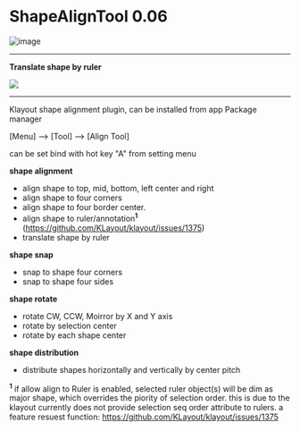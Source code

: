 # ShapeAlignTool 0.06

![image](https://github.com/s910324/ShapeAlignTool/assets/1561043/38759453-72ed-40c7-80b7-283d5524d2ee)

----
<b> Translate shape by ruler </b>

[![](https://markdown-videos.vercel.app/youtube/OwIQwbtr9Ps?width=540&height=320)](https://youtu.be/OwIQwbtr9Ps)


----
Klayout shape alignment plugin, can be installed from app Package manager

[Menu] --> [Tool] --> [Align Tool]

can be set bind with hot key "A" from setting menu

<b>shape alignment</b>
* align shape to top, mid, bottom, left center and right
* align shape to four corners
* align shape to four border center.
* align shape to ruler/annotation<b><sup>1<sup></b> (https://github.com/KLayout/klayout/issues/1375)
* translate shape by ruler

<b>shape snap</b>
* snap to shape four corners
* snap to shape four sides

<b>shape rotate</b>
* rotate CW, CCW, Moirror by X and Y axis
* rotate by selection center
* rotate by each shape center

<b>shape distribution</b>
* distribute shapes horizontally and vertically by center pitch

<b><sup>1<sup></b> if allow align to Ruler is enabled, selected ruler object(s) will be dim as major shape, which overrides the piority of selection order.
this is due to the klayout currently does not provide selection seq order attribute to rulers.
a feature resuest function: https://github.com/KLayout/klayout/issues/1375
